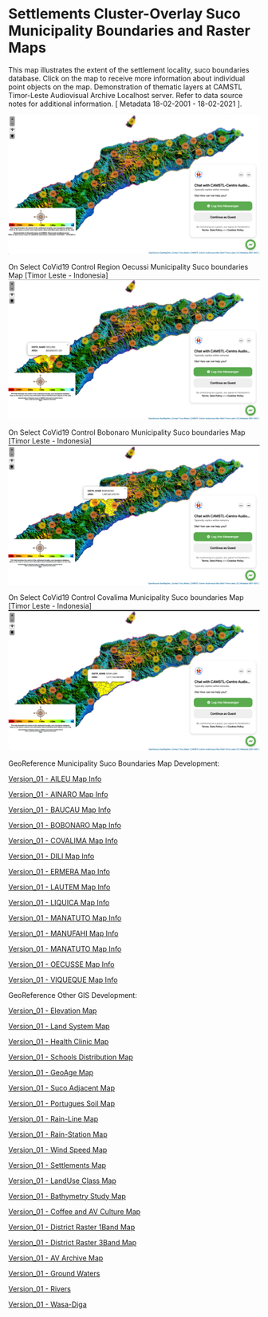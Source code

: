 # Settlements Cluster-Overlay Suco Municipality Boundaries and Raster Maps

This map illustrates the extent of the settlement locality, suco boundaries database. Click on the map to receive more information about individual point objects on the map.
Demonstration of thematic layers at CAMSTL Timor-Leste Audiovisual Archive Localhost server. 
Refer to data source notes for additional information. [ Metadata 18-02-2001 - 18-02-2021 ].

![alt text](https://github.com/timorleste/settlements-cluster-maps/blob/main/images/cluster-maps-overlay.png?raw=true)

On Select CoVid19 Control Region Oecussi Municipality Suco boundaries Map  [Timor Leste - Indonesia]
![alt text](https://github.com/timorleste/settlements-cluster-maps/blob/main/images/oecusse-c.png?raw=true) 

On Select CoVid19 Control Bobonaro Municipality Suco boundaries Map [Timor Leste - Indonesia]
![alt text](https://github.com/timorleste/settlements-cluster-maps/blob/main/images/bobonaro-c.png?raw=true) 

On Select CoVid19 Control Covalima Municipality Suco boundaries Map [Timor Leste - Indonesia]
![alt text](https://github.com/timorleste/settlements-cluster-maps/blob/main/images/covalima-c.png?raw=true)  

GeoReference Municipality Suco Boundaries Map Development:

[Version_01 - AILEU Map Info](https://timorleste.github.io/aileu "Suco Map")

[Version_01 - AINARO Map Info](https://timorleste.github.io/ainaro "Suco Map")

[Version_01 - BAUCAU Map Info](https://timorleste.github.io/baucau "Suco Map")

[Version_01 - BOBONARO Map Info](https://timorleste.github.io/bobonaro "Suco Map")

[Version_01 - COVALIMA Map Info](https://timorleste.github.io/covalima "Suco Map")

[Version_01 - DILI Map Info](https://timorleste.github.io/dili "Suco Map")

[Version_01 - ERMERA Map Info](https://timorleste.github.io/ermera "Suco Map")

[Version_01 - LAUTEM Map Info](https://timorleste.github.io/lautem "Suco Map")

[Version_01 - LIQUICA Map Info](https://timorleste.github.io/liquica "Suco Map")

[Version_01 - MANATUTO Map Info](https://timorleste.github.io/manatuto "Suco Map")

[Version_01 - MANUFAHI Map Info](https://timorleste.github.io/manufahi "Suco Map")

[Version_01 - MANATUTO Map Info](https://timorleste.github.io/manatuto "Suco Map")

[Version_01 - OECUSSE Map Info](https://timorleste.github.io/oecusse "Suco Map")

[Version_01 - VIQUEQUE Map Info](https://timorleste.github.io/viqueque "Suco Map")


GeoReference Other GIS Development:

[Version_01 - Elevation Map](https://timorleste.github.io/waterbodies "Waterbodies-Elevation Map")

[Version_01 - Land System Map](https://timorleste.github.io/landsystem "Land Systems")

[Version_01 - Health Clinic Map](https://timorleste.github.io/health-facility "Clinic Health Distribution")

[Version_01 - Schools Distribution Map](https://timorleste.github.io/school-distribution "Schools Distribution")

[Version_01 - GeoAge Map](https://timorleste.github.io/geoage "Geology Age")

[Version_01 - Suco Adjacent Map](https://timorleste.github.io/coast-suco "Suco Adjacent to Beach")

[Version_01 - Portugues Soil Map](https://timorleste.github.io/soil-portugues "Soilmap Portugues Map Reference")

[Version_01 - Rain-Line Map](https://timorleste.github.io/rain-line "Rain Line")

[Version_01 - Rain-Station Map](https://timorleste.github.io/rain-station "Rain Station")

[Version_01 - Wind Speed Map](https://timorleste.github.io/wind-speed "Wind Speed")

[Version_01 - Settlements Map](https://timorleste.github.io/settlements "Settlements")

[Version_01 - LandUse Class Map](https://timorleste.github.io/landuse-class "LandUse Class")

[Version_01 - Bathymetry Study Map](https://timorleste.github.io/bathymetry "Bathymetry Study Area")

[Version_01 - Coffee and AV Culture Map](https://timorleste.github.io/coffee "Coffee")

[Version_01 - District Raster 1Band Map](https://timorleste.github.io/district-raster-1band "Municipality")

[Version_01 - District Raster 3Band Map](https://timorleste.github.io/district-raster-3band "Municipality")

[Version_01 - AV Archive Map](https://timorleste.github.io/av-archive-map-host "CAMSTL Archive-Distribution Host Map")

[Version_01 - Ground Waters](https://timorleste.github.io/groundwaters "Ground Water Map")

[Version_01 - Rivers](https://timorleste.github.io/rivers "Rivers Map")

[Version_01 - Wasa-Diga](https://timorleste.github.io/wasa-diga-av-map "Wasa-Diga Abrigo Map")


